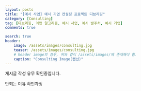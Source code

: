 ```yaml
---
layout: posts
title: "[예시 사업] 예시 기업 컨설팅 프로젝트 디브리핑"
category: [Consulting]
tag: [디브리핑, 어떤 알고리즘, 예시 사업, 예시 발주처, 예시 기업]
comments: true

search: true
header:
    image: /assets/images/consulting.jpg
    teaser: /assets/images/consulting.jpg
    # header image의 경우, 위와 같이 /assets/images/에 존재해야 함.
    caption: "Consulting Image(캡션)"
---
```

게시글 작성 유무 확인중입니다.

안되는 이유 확인과정